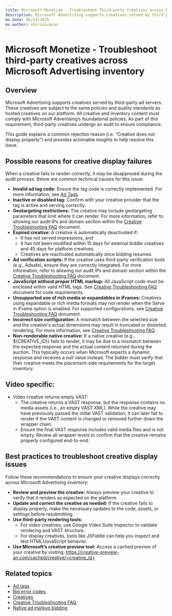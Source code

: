 ```yaml
---
title: Microsoft Monetize - Troubleshoot Third-party Creatives across Microsoft Advertising Inventory 
description: Microsoft Advertising supports creatives served by third-party ad servers. These creatives are subject to the same policies and quality standards as hosted creatives on our Microsoft Monetize platform.
ms.date: 06/13/2025
ms.author: shsrinivasan
---
```


# Microsoft Monetize - Troubleshoot third-party creatives across Microsoft Advertising inventory 

## Overview

Microsoft Advertising supports creatives served by third-party ad servers. These creatives are subject to the same policies and quality standards as hosted creatives on our platform. All creative and inventory content must comply with Microsoft Advertising’s foundational policies. As part of this requirement, third-party creatives undergo an audit to ensure compliance. 

This guide explains a common rejection reason (i.e. “Creative does not display properly”) and provides actionable insights to help resolve this issue. 

## Possible reasons for creative display failures 

When a creative fails to render correctly, it may be disapproved during the audit process. Below are common technical causes for this issue: 
 
- **Invalid ad tag code:** Ensure the tag code is correctly implemented. For more information, see [Ad Tags](../industry-reference/ad-tags.md). 
- **Inactive or disabled tag:** Confirm with your creative provider that the tag is active and serving correctly. 
- **Geotargeting restrictions:** The creative may include geotargeting parameters that limit where it can render. For more information, refer to allowing our audit IPs and domain section within the [Creative Troubleshooting FAQ](../bidders/creative-troubleshooting-faq.md) document. 
- **Expired creative:** A creative is automatically deactivated if: 
    - It has not served impressions, and 
    - It has not been modified within 15 days for external bidder creatives and 45 days for platform creatives. 
    - Creatives are reactivated automatically once bidding resumes. 
- **Ad verification scripts:** If the creative uses third-party verification tools (e.g., Adsafe), ensure they are correctly integrated. For more information, refer to allowing our audit IPs and domain section within the [Creative Troubleshooting FAQ](../bidders/creative-troubleshooting-faq.md) document. 
- **JavaScript without proper HTML markup:** All JavaScript code must be enclosed within valid HTML tags. See [Creative Troubleshooting FAQ](../bidders/creative-troubleshooting-faq.md) document for code requirements. 
- **Unsupported use of rich media or expandables in iFrames:** Creatives using expandable or rich media formats may not render when the Serve in iFrame option is enabled. For supported configurations, see [Creative Troubleshooting FAQ](../bidders/creative-troubleshooting-faq.md) document. 
- **Incorrect size configuration:** A mismatch between the selected size and the creative's actual dimensions may result in truncated or distorted rendering. For more information, see [Creative Troubleshooting FAQ](../bidders/creative-troubleshooting-faq.md). 
- **Non-renderable native creative:** If a native creative (e.g., ${CREATIVE_ID}) fails to render, it may be due to a mismatch between the expected response and the actual content returned during the auction. This typically occurs when Microsoft expects a dynamic response and receives a null value instead. The bidder must verify that their creative meets the placement-side requirements for the target inventory. 

## Video specific: 
- Video creative returns empty VAST:
    - The creative returns a VAST response, but the response contains no media assets (i.e., an empty VAST XML). While the creative may have previously passed the initial VAST validation, it can later fail to render if the VAST content is changed or removed further down the wrapper chain. 
    - Ensure the final VAST response includes valid media files and is not empty. Review all wrapper levels to confirm that the creative remains properly configured end-to-end. 

## Best practices to troubleshoot creative display issues 

Follow these recommendations to ensure your creative displays correctly across Microsoft Advertising inventory:

- **Review and preview the creative:** Always preview your creative to verify that it renders as expected on the platform. 
- **Update and correct the creative as needed:** If the creative fails to display properly, make the necessary updates to the code, assets, or settings before resubmitting. 
- **Use third-party rendering tools:**
    - For video creatives, use Google Video Suite Inspector to validate rendering and VAST structure. 
    - For display creatives, tools like JSFiddle can help you inspect and test HTML/JavaScript behavior. 
- **Use Microsoft’s creative preview tool:** Access a cached preview of your creative by visiting: [https://creative-preview-an.com/cached/creative/<creative_id>](https://creative-preview-an.com/cached/creative/<creative_id>)


## Related topics
- [Ad tags ](../industry-reference/ad-tags.md)
- [Bid error codes ](../bidders/bid-error-codes.md)
- [Creatives ](../industry-reference/creatives.md)
- [Creative Troubleshooting FAQ ](../bidders/creative-troubleshooting-faq.md)
- [Native ad markup bidding ](../bidders/native-ad-markup-bidding.md)
